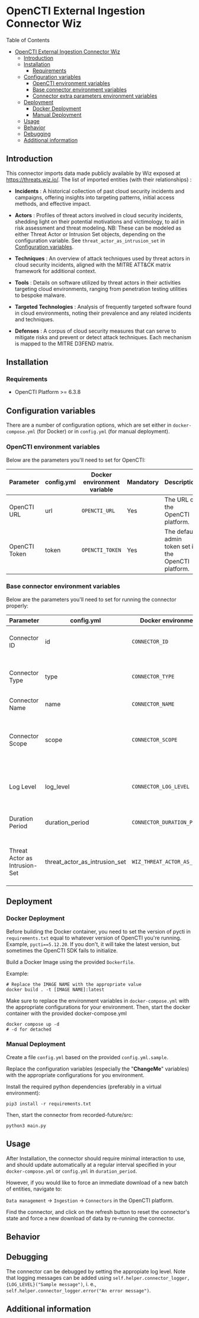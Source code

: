 # OpenCTI External Ingestion Connector Wiz

Table of Contents

- [OpenCTI External Ingestion Connector Wiz](#opencti-external-ingestion-connector-wiz)
  - [Introduction](#introduction)
  - [Installation](#installation)
    - [Requirements](#requirements)
  - [Configuration variables](#configuration-variables)
    - [OpenCTI environment variables](#opencti-environment-variables)
    - [Base connector environment variables](#base-connector-environment-variables)
    - [Connector extra parameters environment variables](#connector-extra-parameters-environment-variables)
  - [Deployment](#deployment)
    - [Docker Deployment](#docker-deployment)
    - [Manual Deployment](#manual-deployment)
  - [Usage](#usage)
  - [Behavior](#behavior)
  - [Debugging](#debugging)
  - [Additional information](#additional-information)

## Introduction

This connector imports data made publicly available by Wiz exposed at https://threats.wiz.io/.
The list of imported entities (with their relationships) :

- **Incidents** : A historical collection of past cloud security incidents and campaigns, offering insights into targeting patterns, initial access methods, and effective impact.

- **Actors** : Profiles of threat actors involved in cloud security incidents, shedding light on their potential motivations and victimology, to aid in risk assessment and threat modeling. NB: These can be modeled as either Threat Actor or Intrusion Set objects, depending on the configuration variable. See `threat_actor_as_intrusion_set` in [Configuration variables](#configuration-variables).

- **Techniques** : An overview of attack techniques used by threat actors in cloud security incidents, aligned with the MITRE ATT&CK matrix framework for additional context.

- **Tools** : Details on software utilized by threat actors in their activities targeting cloud environments, ranging from penetration testing utilities to bespoke malware.

- **Targeted Technologies** : Analysis of frequently targeted software found in cloud environments, noting their prevalence and any related incidents and techniques.

- **Defenses** : A corpus of cloud security measures that can serve to mitigate risks and prevent or detect attack techniques. Each mechanism is mapped to the MITRE D3FEND matrix.



## Installation

### Requirements

- OpenCTI Platform >= 6.3.8

## Configuration variables

There are a number of configuration options, which are set either in `docker-compose.yml` (for Docker) or
in `config.yml` (for manual deployment).

### OpenCTI environment variables

Below are the parameters you'll need to set for OpenCTI:

| Parameter     | config.yml | Docker environment variable | Mandatory | Description                                          |
|---------------|------------|-----------------------------|-----------|------------------------------------------------------|
| OpenCTI URL   | url        | `OPENCTI_URL`               | Yes       | The URL of the OpenCTI platform.                     |
| OpenCTI Token | token      | `OPENCTI_TOKEN`             | Yes       | The default admin token set in the OpenCTI platform. |

### Base connector environment variables

Below are the parameters you'll need to set for running the connector properly:

| Parameter                       | config.yml                    | Docker environment variable         | Default         | Mandatory | Description                                                                              |
|---------------------------------|-------------------------------|-------------------------------------|-----------------|-----------|------------------------------------------------------------------------------------------|
| Connector ID                    | id                            | `CONNECTOR_ID`                      | /               | Yes       | A unique `UUIDv4` identifier for this connector instance.                                |
| Connector Type                  | type                          | `CONNECTOR_TYPE`                    | EXTERNAL_IMPORT | Yes       | Should always be set to `EXTERNAL_IMPORT` for this connector.                            |
| Connector Name                  | name                          | `CONNECTOR_NAME`                    |                 | Yes       | Name of the connector.                                                                   |
| Connector Scope                 | scope                         | `CONNECTOR_SCOPE`                   |                 | Yes       | The scope or type of data the connector is importing, either a MIME type or Stix Object. |
| Log Level                       | log_level                     | `CONNECTOR_LOG_LEVEL`               | info            | Yes       | Determines the verbosity of the logs. Options are `debug`, `info`, `warn`, or `error`.   |
| Duration Period                 | duration_period               | `CONNECTOR_DURATION_PERIOD`         | PT1D            | No        | Determines how often the connector should run.                                           |
| Threat Actor as Intrusion-Set   | threat_actor_as_intrusion_set | `WIZ_THREAT_ACTOR_AS_INTRUSION_SET` | False           | No        | Convert Threat Actor objects to Intrusion Set objects. Defaults to `False`.              |

## Deployment

### Docker Deployment

Before building the Docker container, you need to set the version of pycti in `requirements.txt` equal to whatever
version of OpenCTI you're running. Example, `pycti==5.12.20`. If you don't, it will take the latest version, but
sometimes the OpenCTI SDK fails to initialize.

Build a Docker Image using the provided `Dockerfile`.

Example:

```shell
# Replace the IMAGE NAME with the appropriate value
docker build . -t [IMAGE NAME]:latest
```

Make sure to replace the environment variables in `docker-compose.yml` with the appropriate configurations for your
environment. Then, start the docker container with the provided docker-compose.yml

```shell
docker compose up -d
# -d for detached
```

### Manual Deployment

Create a file `config.yml` based on the provided `config.yml.sample`.

Replace the configuration variables (especially the "**ChangeMe**" variables) with the appropriate configurations for
you environment.

Install the required python dependencies (preferably in a virtual environment):

```shell
pip3 install -r requirements.txt
```

Then, start the connector from recorded-future/src:

```shell
python3 main.py
```

## Usage

After Installation, the connector should require minimal interaction to use, and should update automatically at a regular interval specified in your `docker-compose.yml` or `config.yml` in `duration_period`.

However, if you would like to force an immediate download of a new batch of entities, navigate to:

`Data management` -> `Ingestion` -> `Connectors` in the OpenCTI platform.

Find the connector, and click on the refresh button to reset the connector's state and force a new
download of data by re-running the connector.

## Behavior

<!--
Describe how the connector functions:
* What data is ingested, updated, or modified
* Important considerations for users when utilizing this connector
* Additional relevant details
-->


## Debugging

The connector can be debugged by setting the appropiate log level.
Note that logging messages can be added using `self.helper.connector_logger,{LOG_LEVEL}("Sample message")`, i.
e., `self.helper.connector_logger.error("An error message")`.

<!-- Any additional information to help future users debug and report detailed issues concerning this connector -->

## Additional information

<!--
Any additional information about this connector
* What information is ingested/updated/changed
* What should the user take into account when using this connector
* ...
-->
